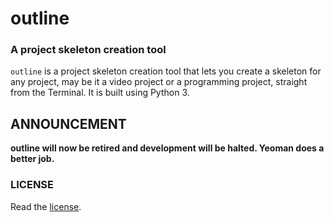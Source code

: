 # outline
### A project skeleton creation tool

`outline` is a project skeleton creation tool that lets you create a skeleton for any project, may be it a video project or a programming project, straight from the Terminal. It is built using Python 3.

## ANNOUNCEMENT
**outline will now be retired and development will be halted. Yeoman does a better job.**

### LICENSE

Read the [license](LICENSE.md).
